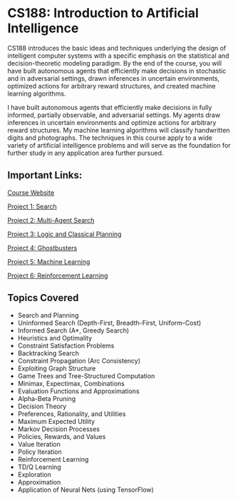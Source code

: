 # CS188: Introduction to Artificial Intelligence

CS188 introduces the basic ideas and techniques underlying the design of intelligent computer systems with a specific emphasis on the statistical and decision-theoretic modeling paradigm. By the end of the course, you will have built autonomous agents that efficiently make decisions in stochastic and in adversarial settings, drawn inferences in uncertain environments, optimized actions for arbitrary reward structures, and created machine learning algorithms.

I have built autonomous agents that efficiently make decisions in fully informed, partially observable, and adversarial settings. My agents draw inferences in uncertain environments and optimize actions for arbitrary reward structures. My machine learning algorithms will classify handwritten digits and photographs. The techniques in this course apply to a wide variety of artificial intelligence problems and will serve as the foundation for further study in any application area further pursued.

## **Important Links:**

[Course Website](https://inst.eecs.berkeley.edu/~cs188/sp22/) 

[Project 1: Search](https://inst.eecs.berkeley.edu/~cs188/sp22/project1/)

[Project 2: Multi-Agent Search](https://inst.eecs.berkeley.edu/~cs188/sp22/project2/)

[Project 3: Logic and Classical Planning](https://inst.eecs.berkeley.edu/~cs188/sp22/project3/)

[Project 4: Ghostbusters](https://inst.eecs.berkeley.edu/~cs188/sp22/project4/)

[Project 5: Machine Learning](https://inst.eecs.berkeley.edu/~cs188/sp22/project5/)

[Project 6: Reinforcement Learning](https://inst.eecs.berkeley.edu/~cs188/sp22/project6/)

## Topics Covered
* Search and Planning
* Uninformed Search (Depth-First, Breadth-First, Uniform-Cost)
* Informed Search (A*, Greedy Search)
* Heuristics and Optimality
* Constraint Satisfaction Problems
* Backtracking Search
* Constraint Propagation (Arc Consistency)
* Exploiting Graph Structure
* Game Trees and Tree-Structured Computation
* Minimax, Expectimax, Combinations
* Evaluation Functions and Approximations
* Alpha-Beta Pruning
* Decision Theory
* Preferences, Rationality, and Utilities
* Maximum Expected Utility
* Markov Decision Processes
* Policies, Rewards, and Values
* Value Iteration
* Policy Iteration
* Reinforcement Learning
* TD/Q Learning
* Exploration
* Approximation
* Application of Neural Nets (using TensorFlow)
